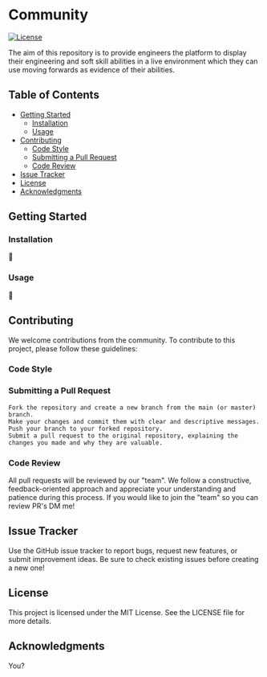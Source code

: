 # Community

[![License](https://img.shields.io/badge/License-MIT-blue.svg)](LICENSE)

The aim of this repository is to provide engineers the platform to display their engineering and soft skill abilities in a live environment which they can use moving forwards as evidence of their abilities.

## Table of Contents
- [Getting Started](#getting-started)
  - [Installation](#installation)
  - [Usage](#usage)
- [Contributing](#contributing)
  - [Code Style](#code-style)
  - [Submitting a Pull Request](#submitting-a-pull-request)
  - [Code Review](#code-review)
- [Issue Tracker](#issue-tracker)
- [License](#license)
- [Acknowledgments](#acknowledgments)

## Getting Started

### Installation

🤔

### Usage

🤔

## Contributing

We welcome contributions from the community. To contribute to this project, please follow these guidelines:

### Code Style


### Submitting a Pull Request

    Fork the repository and create a new branch from the main (or master) branch.
    Make your changes and commit them with clear and descriptive messages.
    Push your branch to your forked repository.
    Submit a pull request to the original repository, explaining the changes you made and why they are valuable.

### Code Review

All pull requests will be reviewed by our "team". 
We follow a constructive, feedback-oriented approach and appreciate your understanding and patience during this process.
If you would like to join the "team" so you can review PR's DM me!

## Issue Tracker

Use the GitHub issue tracker to report bugs, request new features, or submit improvement ideas. 
Be sure to check existing issues before creating a new one!

## License

This project is licensed under the MIT License. See the LICENSE file for more details.

## Acknowledgments

You?
